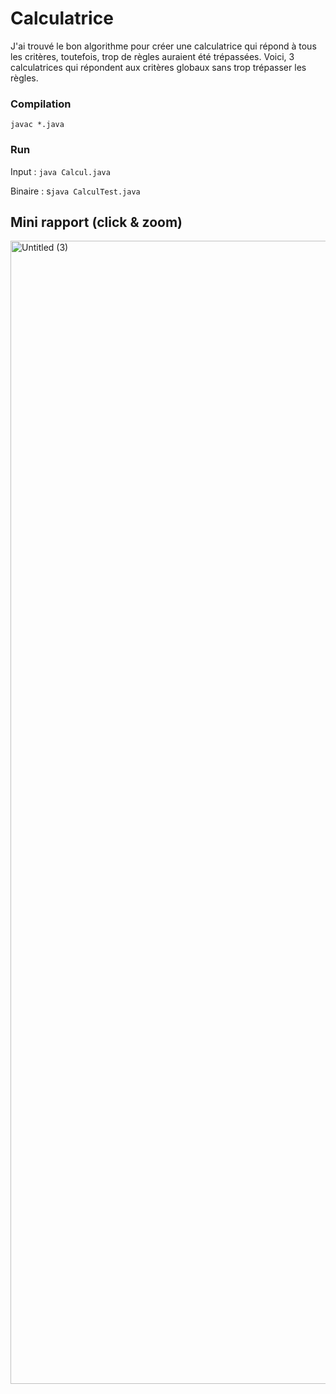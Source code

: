 # Calculatrice

J'ai trouvé le bon algorithme pour créer une calculatrice qui répond à tous les critères, toutefois, trop de règles auraient été trépassées. Voici, 3 calculatrices qui répondent aux critères globaux sans trop trépasser les règles.

### Compilation
`javac *.java`

### Run

Input :
`java Calcul.java`

Binaire :
s`java CalculTest.java`

## Mini rapport (click & zoom)


<img width="1829" alt="Untitled (3)" src="https://user-images.githubusercontent.com/91496113/145694905-baa06aa6-2ec3-441d-898f-bcf0c661826a.png">
 
